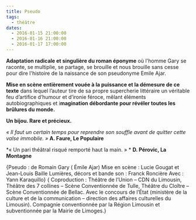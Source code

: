 ```yaml
---
title: Pseudo
tags: 
  - théâtre
dates:
  - 2016-01-15 21:00:00
  - 2016-01-16 21:00:00
  - 2016-01-17 17:00:00
---
```


**Adaptation radicale et singulière du roman éponyme** où l'homme Gary se raconte, se multiplie, se partage, se brouille et nous brouille sans cesse  pour dire l'histoire de la naissance de son  pseudonyme Emile Ajar.

**Mise en scène  entièrement vouée à la puissance et la démesure de ce texte** dans lequel l’auteur tire de sa propre supercherie littéraire un véritable feu d’artifice d’humour et d’ironie féroce, mêlant éléments autobiographiques et i**magination débordante pour révéler toutes les brûlures du monde.**

**Un bijou. Rare et précieux.**


<quote>*« Il faut un certain temps pour reprendre son souffle avant de quitter cette valse immobile. »* 
**A. Faure, Le Populaire**


*« Un pari théâtral risqué remporté haut la main. » *
 **D. Pérovic, La Montagne**</quote>



{Pseudo : de Romain Gary ( Émile Ajar)
Mise en scène : Lucie Gougat et Jean-Louis Baille
Lumières, décors et bande son : Franck Roncière
Avec : Yann Karaquillo}
{
Coproduction : Théâtre de l’Union – CDN du Limousin, Théâtre des 7 collines – Scène Conventionnée de Tulle, Théâtre du Cloître – Scène Conventionnée de Bellac. Avec le concours de l’État (ministère de la culture et de la communication – direction des affaires culturelles du Limousin). Compagnie conventionnée par la Région Limousin et  subventionnée par la Mairie de Limoges.}

